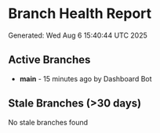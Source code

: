 # Branch Health Report
Generated: Wed Aug  6 15:40:44 UTC 2025

## Active Branches
- **main** - 15 minutes ago by Dashboard Bot

## Stale Branches (>30 days)
No stale branches found
